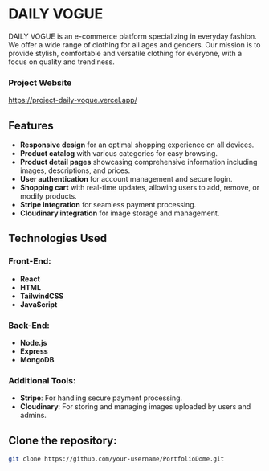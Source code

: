# DAILY VOGUE

DAILY VOGUE is an e-commerce platform specializing in everyday fashion. We offer a wide range of clothing for all ages and genders. Our mission is to provide stylish, comfortable and versatile clothing for everyone, with a focus on quality and trendiness.

### Project Website 
https://project-daily-vogue.vercel.app/

## Features

- **Responsive design** for an optimal shopping experience on all devices.
- **Product catalog** with various categories for easy browsing.
- **Product detail pages** showcasing comprehensive information including images, descriptions, and prices.
- **User authentication** for account management and secure login.
- **Shopping cart** with real-time updates, allowing users to add, remove, or modify products.
- **Stripe integration** for seamless payment processing.
- **Cloudinary integration** for image storage and management.

## Technologies Used

### Front-End:
- **React**
- **HTML**
- **TailwindCSS**
- **JavaScript**

### Back-End:
- **Node.js**
- **Express**
- **MongoDB**

### Additional Tools:
- **Stripe**: For handling secure payment processing.
- **Cloudinary**: For storing and managing images uploaded by users and admins.

## Clone the repository:
```bash
git clone https://github.com/your-username/PortfolioDome.git

